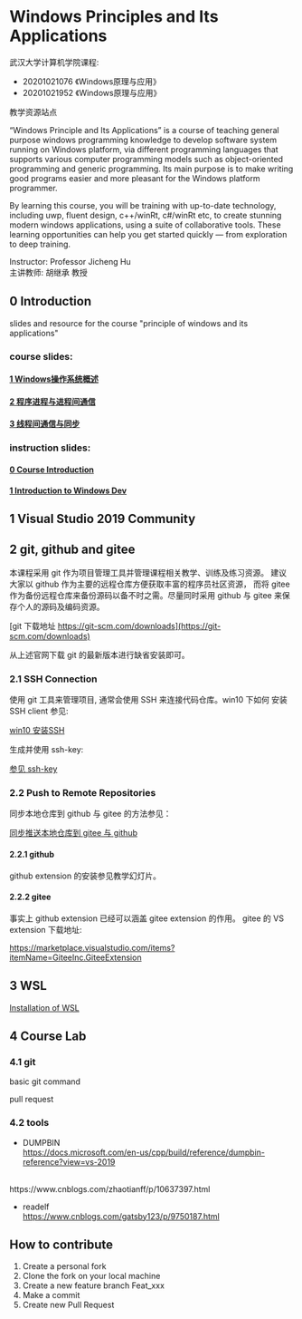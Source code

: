 # Windows Principles and Its Applications

武汉大学计算机学院课程:
* 20201021076 《Windows原理与应用》
* 20201021952 《Windows原理与应用》

教学资源站点

“Windows Principle and Its Applications” is a course of teaching
general purpose windows 
programming knowledge to develop software system running on Windows 
platform, via different programming languages that supports 
various computer programming models such as object-oriented 
programming and generic programming. Its main purpose is to make 
writing good programs easier and more pleasant for the Windows 
platform programmer.

By learning this course, you will be training with up-to-date 
technology, including uwp, fluent design, c++/winRt, c#/winRt etc, 
to create stunning modern windows applications, using a suite of 
collaborative tools. These learning opportunities can help you 
get started quickly — from exploration to deep training.

Instructor: Professor Jicheng Hu<br>
主讲教师: 胡继承 教授

## 0 Introduction
slides and resource for the course "principle of windows and its applications"

### course slides:

#### [1 Windows操作系统概述](slides/coursePPT/01Introduction2WindowsOS.pptx)

#### [2 程序进程与进程间通信](slides/coursePPT/02process.pptx)

#### [3 线程间通信与同步](slides/coursePPT/03thread.pptx)

### instruction slides:

#### [0 Course Introduction](slides/instruction/introduction.pptx)

#### [1 Introduction to Windows Dev](slides/instruction/principleWindows_1.pptx)

## 1 Visual Studio 2019 Community


## 2 git, github and gitee

本课程采用 git 作为项目管理工具并管理课程相关教学、训练及练习资源。
建议大家以 github 作为主要的远程仓库方便获取丰富的程序员社区资源，
而将 gitee 作为备份远程仓库来备份源码以备不时之需。尽量同时采用 github 
与 gitee 来保存个人的源码及编码资源。

[git 下载地址 https://git-scm.com/downloads](https://git-scm.com/downloads)

从上述官网下载 git 的最新版本进行缺省安装即可。

### 2.1 SSH Connection

使用 git 工具来管理项目, 通常会使用 SSH 来连接代码仓库。win10 下如何
安装 SSH client 参见:

[win10 安装SSH](git/ssh_client.md)


生成并使用 ssh-key:

[参见 ssh-key](git/ssh_gitee.md)


### 2.2 Push to Remote Repositories

同步本地仓库到 github 与 gitee 的方法参见：

[同步推送本地仓库到 gitee 与 github](git/gitee_n_github.md)

#### 2.2.1  github

github extension 的安装参见教学幻灯片。

#### 2.2.2  gitee

事实上 github extension 已经可以涵盖 gitee extension 的作用。
gitee 的 VS extension 下载地址:

https://marketplace.visualstudio.com/items?itemName=GiteeInc.GiteeExtension



## 3  WSL

[Installation of WSL](WSL/WSL.md)

## 4 Course Lab

### 4.1 git

basic git command

pull request

### 4.2 tools

*  DUMPBIN<br>
https://docs.microsoft.com/en-us/cpp/build/reference/dumpbin-reference?view=vs-2019
<br>
https://www.cnblogs.com/zhaotianff/p/10637397.html

*  readelf<br>
https://www.cnblogs.com/gatsby123/p/9750187.html


## How to contribute

1.  Create a personal fork
2.  Clone the fork on your local machine
3.  Create a new feature branch Feat_xxx 
4.  Make a commit
4.  Create new Pull Request



